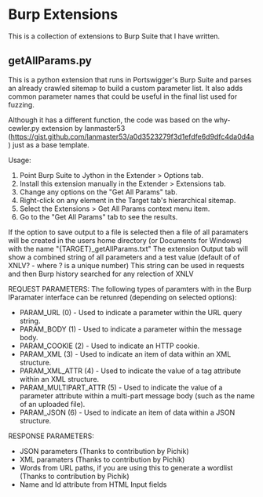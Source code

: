 # Burp Extensions

This is a collection of extensions to Burp Suite that I have written.

## getAllParams.py

This is a python extension that runs in Portswigger's Burp Suite and parses an already crawled sitemap to build a custom parameter list. 
It also adds common parameter names that could be useful in the final list used for fuzzing.

Although it has a different function, the code was based on the why-cewler.py extension by Ianmaster53
(https://gist.github.com/lanmaster53/a0d3523279f3d1efdfe6d9dfc4da0d4a) just as a base template.

Usage:
1. Point Burp Suite to Jython in the Extender > Options tab.
2. Install this extension manually in the Extender > Extensions tab.
3. Change any options on the "Get All Params" tab.
4. Right-click on any element in the Target tab's hierarchical sitemap.
5. Select the Extensions > Get All Params context menu item.
6. Go to the "Get All Params" tab to see the results.

If the option to save output to a file is selected then a file of all paramaters will be created in the users home directory (or Documents for Windows) 
with the name "{TARGET}_getAllParams.txt"
The extension Output tab will show a combined string of all parameters and a test value (default of of XNLV? - where ? is a unique number)
This string can be used in requests and then Burp history searched for any relection of XNLV

REQUEST PARAMETERS:
The following types of paramters with in the Burp IParamater interface can be retunred (depending on selected options):
- PARAM_URL (0) - Used to indicate a parameter within the URL query string.
- PARAM_BODY (1) - Used to indicate a parameter within the message body.
- PARAM_COOKIE (2) - Used to indicate an HTTP cookie.
- PARAM_XML (3) - Used to indicate an item of data within an XML structure.
- PARAM_XML_ATTR (4) - Used to indicate the value of a tag attribute within an XML structure.
- PARAM_MULTIPART_ATTR (5) - Used to indicate the value of a parameter attribute within a multi-part message body (such as the name of an uploaded file).
- PARAM_JSON (6) - Used to indicate an item of data within a JSON structure.

RESPONSE PARAMETERS:
- JSON parameters (Thanks to contribution by Pichik)
- XML paramaters (Thanks to contribution by Pichik)
- Words from URL paths, if you are using this to generate a wordlist (Thanks to contribution by Pichik)
- Name and Id attribute from HTML Input fields
